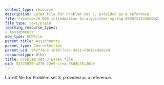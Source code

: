 ```yaml
---
content_type: resource
description: LaTeX file for Problem set 3, provided as a reference.
file: /courses/6-006-introduction-to-algorithms-spring-2008/52f25050a27672e9cfeaf8d4bf8c2db0_ps3.tex
file_type: text/plain
learning_resource_types:
- Assignments
ocw_type: OCWFile
parent_title: Assignments
parent_type: CourseSection
parent_uid: 962f74c2-1810-7cd2-4a11-4361ecda2da9
resourcetype: Other
title: Problem set 3 LaTeX file
uid: 52f25050-a276-72e9-cfea-f8d4bf8c2db0
---
```

LaTeX file for Problem set 3, provided as a reference.

